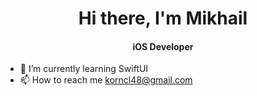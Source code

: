 <h1 align="center">Hi there, I'm Mikhail</h1>
<h4 align="center">iOS Developer</h4>

<!--
**jubilant48/jubilant48** is a ✨ _special_ ✨ repository because its `README.md` (this file) appears on your GitHub profile.

Here are some ideas to get you started:

- 🔭 I’m currently working on ...
- 🌱 I’m currently learning ...
- 👯 I’m looking to collaborate on ...
- 🤔 I’m looking for help with ...
- 💬 Ask me about ...
- 📫 How to reach me: ...
- 😄 Pronouns: ...
- ⚡ Fun fact: ...
-->

- 🌱 I’m currently learning SwiftUI
- 📫 How to reach me <a href="mailto:korncl48@gmail.com">korncl48@gmail.com</a></p>

